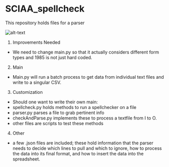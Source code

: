 # SCIAA_spellcheck
This repository holds files for a parser 

![alt-text](https://travis-ci.org/jdrain/SCIAA_spellcheck.svg?branch=master)

1. Improvements Needed
  + We need to change main.py so that it actually considers different
    form types and 1985 is not just hard coded.
2. Main 
  + Main.py will run a batch process to get data from individual text
    files and write to a singular CSV.
3. Customization
  + Should one want to write their own main:
  + spellcheck.py holds methods to run a spellchecker on a file
  + parser.py parses a file to grab pertinent info
  + checkAndParse.py implements these to process a textfile from I to O.
  + other files are scripts to test these methods
4. Other
  + a few .json files are included; these hold information that the
    parser needs to decide which lines to pull and which to ignore,
    how to process the data into its final format, and how to insert
    the data into the spreadsheet.
